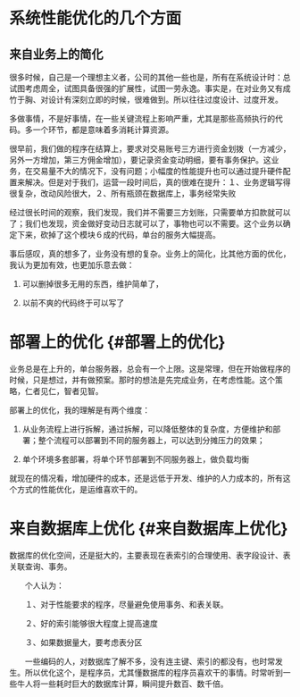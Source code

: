 # 系统性能优化的几个方面

## 来自业务上的简化

很多时候，自己是一个理想主义者，公司的其他一些也是，所有在系统设计时：总试图考虑周全，试图具备很强的扩展性，试图一劳永逸。事实是，在对业务又有成竹于胸、对设计有深刻立即的时候，很难做到。所以往往过度设计、过度开发。

多做事情，不是好事情，在一些关键流程上影响严重，尤其是那些高频执行的代码。多一个环节，都是意味着多消耗计算资源。

很早前，我们做的程序在结算上，要求对交易账号三方进行资金划拨（一方减少，另外一方增加，第三方佣金增加），要记录资金变动明细，要有事务保护。这业务，在交易量不大的情况下，没有问题；小幅度的性能提升也可以通过提升硬件配置来解决。但是对于我们，运营一段时间后，真的很难在提升：１、业务逻辑写得很复杂，改动风险很大，２、所有瓶颈在数据库上，事务经常失败

经过很长时间的观察，我们发现，我们并不需要三方划账，只需要单方扣款就可以了；我们也发现，资金做好变动日志就可以了，事物也可以不需要。这个业务以确定下来，砍掉了这个模块６成的代码，单台的服务大幅提高。

事后感叹，真的想多了，业务没有想的复杂。业务上的简化，比其他方面的优化，我认为更加有效，也更加乐意去做：

1. 可以删掉很多无用的东西，维护简单了，

2. 以前不爽的代码终于可以写了

# 部署上的优化 {#部署上的优化}

业务总是在上升的，单台服务器，总会有一个上限。这是常理，但在开始做程序的时候，只是想过，并有做预案。那时的想法是先完成业务，在考虑性能。这个策略，仁者见仁，智者见智。

部署上的优化，我的理解是有两个维度：

1. 从业务流程上进行拆解，通过拆解，可以降低整体的复杂度，方便维护和部署；整个流程可以部署到不同的服务器上，可以达到分摊压力的效果；

2. 单个环境多套部署，将单个环节部署到不同服务器上，做负载均衡

就现在的情况看，增加硬件的成本，还是远低于开发、维护的人力成本的，所有这个方式的性能优化，是运维喜欢干的。

# 来自数据库上优化 {#来自数据库上优化}

数据库的优化空间，还是挺大的，主要表现在表索引的合理使用、表字段设计、表关联查询、事务。 

　　个人认为： 

　　１、对于性能要求的程序，尽量避免使用事务、和表关联。 

　　２、好的索引能够很大程度上提高速度 

　　３、如果数据量大，要考虑表分区 

　　一些编码的人，对数据库了解不多，没有连主键、索引的都没有，也时常发生。所以优化这个，是程序员，尤其懂数据库的程序员喜欢干的事情。时常听到一些牛人将一些耗时巨大的数据库计算，瞬间提升数百、数千倍。



